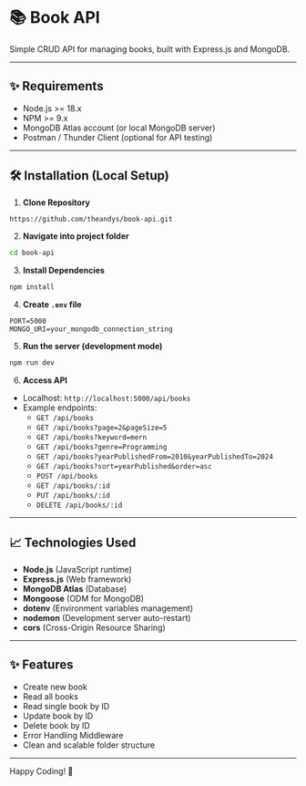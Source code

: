 # 📚 Book API

Simple CRUD API for managing books, built with Express.js and MongoDB.

---

## ✨ Requirements

- Node.js >= 18.x
- NPM >= 9.x
- MongoDB Atlas account (or local MongoDB server)
- Postman / Thunder Client (optional for API testing)

---

## 🛠️ Installation (Local Setup)

1. **Clone Repository**

```bash
https://github.com/theandys/book-api.git
```

2. **Navigate into project folder**

```bash
cd book-api
```

3. **Install Dependencies**

```bash
npm install
```

4. **Create `.env` file**

```env
PORT=5000
MONGO_URI=your_mongodb_connection_string
```

5. **Run the server (development mode)**

```bash
npm run dev
```

6. **Access API**

- Localhost: `http://localhost:5000/api/books`
- Example endpoints:
  - `GET /api/books`
  - `GET /api/books?page=2&pageSize=5`
  - `GET /api/books?keyword=mern`
  - `GET /api/books?genre=Programming`
  - `GET /api/books?yearPublishedFrom=2010&yearPublishedTo=2024`
  - `GET /api/books?sort=yearPublished&order=asc`
  - `POST /api/books`
  - `GET /api/books/:id`
  - `PUT /api/books/:id`
  - `DELETE /api/books/:id`

---

## 📈 Technologies Used

- **Node.js** (JavaScript runtime)
- **Express.js** (Web framework)
- **MongoDB Atlas** (Database)
- **Mongoose** (ODM for MongoDB)
- **dotenv** (Environment variables management)
- **nodemon** (Development server auto-restart)
- **cors** (Cross-Origin Resource Sharing)

---

## ✨ Features

- Create new book
- Read all books
- Read single book by ID
- Update book by ID
- Delete book by ID
- Error Handling Middleware
- Clean and scalable folder structure

---

Happy Coding! 🚀
